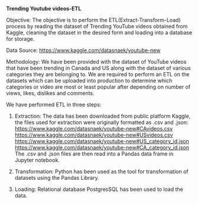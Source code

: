 **Trending Youtube videos-ETL**

Objective:
The objective is to perform the ETL(Extract-Transform-Load) process by reading the dataset of Trending YouTube videos obtained from Kaggle, cleaning the dataset in the desired form and loading into a database for storage.

Data Source:
https://www.kaggle.com/datasnaek/youtube-new

Methodology:
We have been provided with the dataset of YouTube videos that have been trending in Canada and US along with the dataset of various categories they are belonging to. We are required to perform an ETL on the datasets which can be uploaded into production to determine which categories or video are most or least popular after depending on number of views, likes, dislikes and comments.

We have performed ETL in three steps:

1. Extraction: The data has been downloaded from public platform Kaggle, the files used for extraction were originally formatted as .csv and .json:
   https://www.kaggle.com/datasnaek/youtube-new#CAvideos.csv
   https://www.kaggle.com/datasnaek/youtube-new#USvideos.csv
   https://www.kaggle.com/datasnaek/youtube-new#US_category_id.json
   https://www.kaggle.com/datasnaek/youtube-new#CA_category_id.json
The .csv and .json files are then read into a Pandas data frame in Jupyter notebook.

2. Transformation: Python has been used as the tool for transformation of datasets using the Pandas Library.

3. Loading: Relational database PostgresSQL has been used to load the data.

